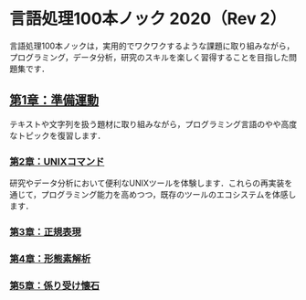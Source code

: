 # 言語処理100本ノック 2020（Rev 2）

言語処理100本ノックは，実用的でワクワクするような課題に取り組みながら，プログラミング，データ分析，研究のスキルを楽しく習得することを目指した問題集です．

## [第1章：準備運動](https://github.com/haru1290/nlp100/blob/main/notebooks/chapter01.ipynb)
テキストや文字列を扱う題材に取り組みながら，プログラミング言語のやや高度なトピックを復習します．

### [第2章：UNIXコマンド](https://github.com/haru1290/nlp100/blob/main/notebooks/chapter02.ipynb)
研究やデータ分析において便利なUNIXツールを体験します．これらの再実装を通じて，プログラミング能力を高めつつ，既存のツールのエコシステムを体感します．

### [第3章：正規表現](https://github.com/haru1290/nlp100/blob/main/notebooks/chapter03.ipynb)
### [第4章：形態素解析](https://github.com/haru1290/nlp100/blob/main/notebooks/chapter04.ipynb)
### [第5章：係り受け懐石](https://github.com/haru1290/nlp100/blob/main/notebooks/chapter05.ipynb)
